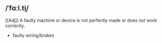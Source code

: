 ## /ˈfɑːl.t̬i/  
[[Adj]]
A faulty machine or device is not perfectly made or does not work correctly.

- faulty wiring/brakes